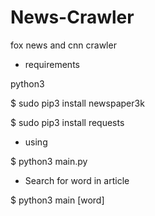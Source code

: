 # News-Crawler
fox news and cnn crawler

* requirements

python3 

$ sudo pip3 install newspaper3k

$ sudo pip3 install requests


*  using

$ python3 main.py

- Search for word in article

$ python3 main [word]





